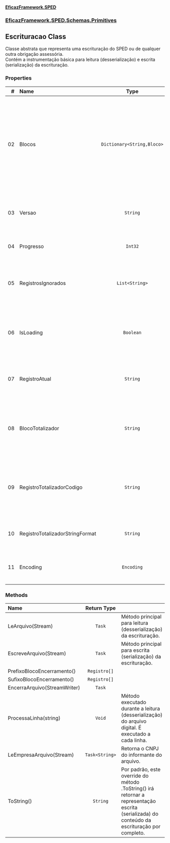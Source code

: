 #### [EficazFramework.SPED](EficazFrameworkSPED.md 'EficazFramework SPED')
### [EficazFramework.SPED.Schemas.Primitives](EficazFramework.SPED.Schemas.Primitives.md 'EficazFramework.SPED.Schemas.Primitives')

## Escrituracao Class

Classe abstrata que representa uma escrituração do SPED ou de qualquer outra obrigação assessória.  
Contém a instrumentação básica para leitura (desserialização) e escrita (serialização) da escrituração.
### Properties

| # | Name | Type | |
| ---: | :--- | :---: | :--- |
| 02 | Blocos | `Dictionary<String,Bloco>` | Dicionário contendo o par de Chave / Valor de Todos os Blocos da Escrituração Implementada. <br/>            Permite o acesso aos registros desejados durante etapas de leitura (desserialização) e escrita (serialização). |
| 03 | Versao | `String` | Versão para leitura (desserialização) / escrita (serialização) da escrituração. |
| 04 | Progresso | `Int32` | Progresso em percentual da leitura (desserialização). |
| 05 | RegistrosIgnorados | `List<String>` | Listagem de regitros que devem ser desconsiderados durante a leitura (desserialização) da escrituração |
| 06 | IsLoading | `Boolean` | Obtém ou define se a instância está em estado de trabalho de leitura (desserialização) / escrita (serialização). |
| 07 | RegistroAtual | `String` | Obtém o registro que está em análise no momento da leitura (desserialização). |
| 08 | BlocoTotalizador | `String` | Obtém ou define o código do Bloco Totalizador da Escrituração implementada, para cálculo automatizado dos registros de totalização. |
| 09 | RegistroTotalizadorCodigo | `String` | Obtém ou define o código do Registro Totalizador da Escrituração implementada, para cálculo automatizado de totalização. |
| 10 | RegistroTotalizadorStringFormat | `String` | Obtém ou define o formato do registro totalizador da escrituração. |
| 11 | Encoding | `Encoding` | Obtém ou define a codificação utilizada na escrituração. Por padrão, é UTF8. |
### Methods

| Name | Return Type | |
| :--- | :---: | :--- |
| LeArquivo(Stream) | `Task` | Método principal para leitura (desserialização) da escrituração. |
| EscreveArquivo(Stream) | `Task` | Método principal para escrita (serialização) da escrituração. |
| PrefixoBlocoEncerramento() | `Registro[]` |  |
| SufixoBlocoEncerramento() | `Registro[]` |  |
| EncerraArquivo(StreamWriter) | `Task` |  |
| ProcessaLinha(string) | `Void` | Método executado durante a leitura (desserialização) do arquivo digital.             É executado a cada linha. |
| LeEmpresaArquivo(Stream) | `Task<String>` | Retorna o CNPJ do informante do arquivo. |
| ToString() | `String` | Por padrão, este override do método .ToString() irá retornar a representação escrita (serializada)             do conteúdo da escrituração por completo. |
